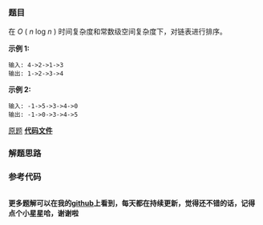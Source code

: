 ### 题目
在  _O_ ( _n_  log  _n_ ) 时间复杂度和常数级空间复杂度下，对链表进行排序。

**示例 1:**

    
    
    输入: 4->2->1->3
    输出: 1->2->3->4
    

**示例 2:**

    
    
    输入: -1->5->3->4->0
    输出: -1->0->3->4->5

[原题](https://leetcode-cn.com/problems/sort-list/)    **[代码文件]()**


### 解题思路




### 参考代码

```go


```




**更多题解可以在我的[github](https://github.com/LZH139/leetcode_Go)上看到，每天都在持续更新，觉得还不错的话，记得点个小星星哈，谢谢啦**

